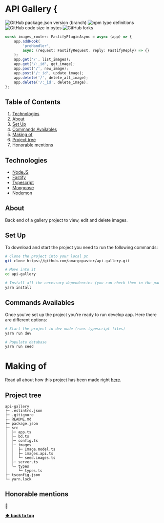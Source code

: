 # API Gallery {

![GitHub package.json version (branch)](https://img.shields.io/github/package-json/v/amargopastor/api-gallery/main?color=blue&style=for-the-badge)
![npm type definitions](https://img.shields.io/npm/types/typescript?logo=typescript&logoColor=white&style=for-the-badge)
![GitHub code size in bytes](https://img.shields.io/github/languages/code-size/amargopastor/api-gallery?color=blueviolet&label=CODE%20SIZE&logo=github&style=for-the-badge)
![GitHub forks](https://img.shields.io/github/forks/amargopastor/api-gallery?color=success&logo=github&logoColor=white&style=for-the-badge)

```ts
const images_router: FastifyPluginAsync = async (app) => {
	app.addHook(
		'preHandler',
		async (request: FastifyRequest, reply: FastifyReply) => {}
	);
	app.get('/', list_images);
	app.get('/:_id', get_image);
	app.post('/', new_image);
	app.post('/:_id', update_image);
	app.delete('/', delete_all_image);
	app.delete('/:_id', delete_image);
};
```

## Table of Contents

1. [Technologies](#technologies)
1. [About](#about)
1. [Set Up](#set-up)
1. [Commands Availables](#commands-availables)
1. [Making of](#making-of)
1. [Project tree](#project-tree)
1. [Honorable mentions](#project-tree)

## Technologies

- [NodeJS](https://nodejs.org/es/)
- [Fastify](https://nodejs.org/)
- [Typescript](https://www.typescriptlang.org/)
- [Mongoose](https://mongoosejs.com/)
- [Nodemon](https://nodemon.io/)

## About

Back end of a gallery project to view, edit and delete images.

## Set Up

To download and start the project you need to run the following commands:

```bash
# Clone the project into your local pc
git clone https://github.com/amargopastor/api-gallery.git

# Move into it
cd api-gallery

# Install all the necessary dependencies (you can check them in the package.json)
yarn install
```

## Commands Availables

Once you've set up the project you're ready to run develop app. Here there are different options:

```bash
# Start the project in dev mode (runs typescript files)
yarn run dev

# Populate database
yarn run seed
```

# Making of

Read all about how this project has been made right [here](https://github.com/amargopastor/app-gallery/blob/main/docs/README.md).

## Project tree

```
api-gallery
├─ .eslintrc.json
├─ .gitignore
├─ README.md
├─ package.json
├─ src
│  ├─ app.ts
│  ├─ bd.ts
│  ├─ config.ts
│  ├─ images
│  │  ├─ Image.model.ts
│  │  ├─ images.api.ts
│  │  └─ seed.images.ts
│  ├─ server.ts
│  └─ types
│     └─ types.ts
├─ tsconfig.json
└─ yarn.lock
```

## Honorable mentions

🍍

**[⬆ back to top](#table-of-contents)**
